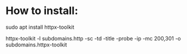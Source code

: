 
# How to install: 
sudo apt install httpx-toolkit


httpx-toolkit -l subdomains.http -sc -td -title -probe -ip -mc 200,301 -o subdomains.httpx-toolkit
